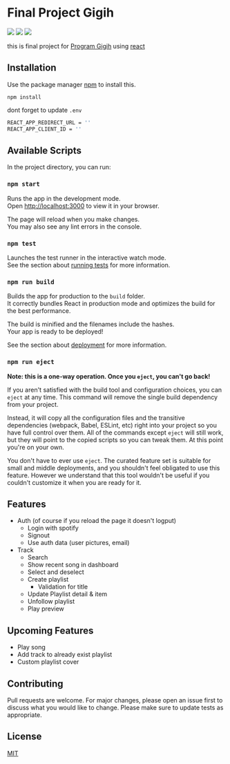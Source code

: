 # Final Project Gigih

[![](https://img.shields.io/badge/TYPESCRIPT%20-%233178C6.svg?&style=flat&logo=typescript&logoColor=white)](https://typescriptlang.org) [![](https://img.shields.io/badge/REACT%20-%2356BDDA.svg?&style=flat&logo=react&logoColor=white)](https://reactjs.org) [![](https://img.shields.io/badge/TAILWIND%20-%2338B2AC.svg?&style=flat&logo=tailwindcss&logoColor=white)](https://tailwindcss.com)

this is final project for [Program Gigih](https://www.anakbangsabisa.org/generasi-gigih/) using [react](https://reactjs.org)

## Installation

Use the package manager [npm](https://www.npmjs.com) to install this.

```base
npm install
```

dont forget to update `.env`

```sh
REACT_APP_REDIRECT_URL = ''
REACT_APP_CLIENT_ID = ''
```

## Available Scripts

In the project directory, you can run:

### `npm start`

Runs the app in the development mode.\
Open [http://localhost:3000](http://localhost:3000) to view it in your browser.

The page will reload when you make changes.\
You may also see any lint errors in the console.

### `npm test`

Launches the test runner in the interactive watch mode.\
See the section about [running tests](https://facebook.github.io/create-react-app/docs/running-tests) for more information.

### `npm run build`

Builds the app for production to the `build` folder.\
It correctly bundles React in production mode and optimizes the build for the best performance.

The build is minified and the filenames include the hashes.\
Your app is ready to be deployed!

See the section about [deployment](https://facebook.github.io/create-react-app/docs/deployment) for more information.

### `npm run eject`

**Note: this is a one-way operation. Once you `eject`, you can't go back!**

If you aren't satisfied with the build tool and configuration choices, you can `eject` at any time. This command will remove the single build dependency from your project.

Instead, it will copy all the configuration files and the transitive dependencies (webpack, Babel, ESLint, etc) right into your project so you have full control over them. All of the commands except `eject` will still work, but they will point to the copied scripts so you can tweak them. At this point you're on your own.

You don't have to ever use `eject`. The curated feature set is suitable for small and middle deployments, and you shouldn't feel obligated to use this feature. However we understand that this tool wouldn't be useful if you couldn't customize it when you are ready for it.

## Features

- Auth (of course if you reload the page it doesn't logput)
  - Login with spotify
  - Signout
  - Use auth data (user pictures, email)
- Track
  - Search
  - Show recent song in dashboard
  - Select and deselect
  - Create playlist
    - Validation for title
  - Update Playlist detail & item
  - Unfollow playlist
  - Play preview

## Upcoming Features

- Play song
- Add track to already exist playlist
- Custom playlist cover

## Contributing

Pull requests are welcome. For major changes, please open an issue first to discuss what you would like to change.
Please make sure to update tests as appropriate.

## License

[MIT](https://choosealicense.com/licenses/mit/)
